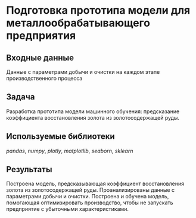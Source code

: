 # Подготовка прототипа модели для металлообрабатывающего предприятия

## Входные данные  
Данные с параметрами добычи и очистки на каждом этапе производственного процесса

## Задача
Разработка прототипа модели машинного обучения: предсказание коэффициента восстановления золота из золотосодержащей руды. 

## Используемые библиотеки
*pandas*, *numpy*, *plotly*, *matplotlib*, *seaborn*, *sklearn*

## Результаты
Построена модель, предсказывающая коэффициент восстановления золота из золотосодержащей руды. Проанализированы данные с параметрами добычи и очистки.
Построена и обучена модель, помогающая оптимизировать производство, чтобы не запускать предприятие с убыточными характеристиками.
